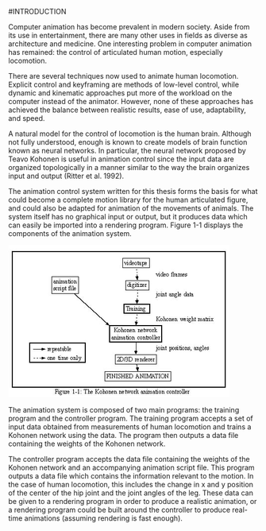 #INTRODUCTION

Computer animation has become prevalent in modern society.  Aside from its use in entertainment, there are many other uses in fields as diverse as architecture and medicine. One interesting problem in computer animation has remained: the control of articulated human motion, especially locomotion.

There are several techniques now used to animate human locomotion.  Explicit control and keyframing are methods of low-level control, while dynamic and kinematic approaches put more of the workload on the computer instead of the animator. However, none of these approaches has achieved the balance between realistic results, ease of use, adaptability, and speed.

A natural model for the control of locomotion is the human brain.  Although not fully understood, enough is known to create models of brain function known as neural networks.  In particular, the neural network proposed by Teavo Kohonen is useful in animation control since the input data are organized topologically in a manner similar to the way the brain organizes input and output (Ritter et al. 1992).

The animation control system written for this thesis forms the basis for what could become a complete motion library for the human articulated figure, and could also be adapted for animation of the movements of animals.  The system itself has no graphical input or output, but it produces data which can easily be imported into a rendering program.  Figure 1-1 displays the components of the animation system.

![Figure 1-1](../img/ch01_1.jpg "Figure 1-1")

The animation system is composed of two main programs: the training program and the controller program.  The training program accepts a set of input data obtained from measurements of human locomotion and trains a Kohonen network using the data. The program then outputs a data file containing the weights of the Kohonen network.

The controller program accepts the data file containing the weights of the Kohonen network and an accompanying animation script file.  This program outputs a data file which contains the information relevant to the motion.  In the case of human locomotion, this includes the change in x and y position of the center of the hip joint and the joint angles of the leg.  These data can be given to a rendering program in order to produce a realistic animation, or a rendering program could be built around the controller to produce real-time animations (assuming rendering is fast enough).

